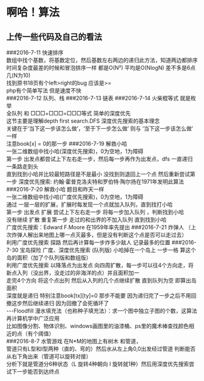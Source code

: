 啊哈！算法 
========
上传一些代码及自己的看法
------------
###2016-7-11
快速排序<br/>
数组中找个基数，将基数定位，然后基数左右两边的递归此方法，知道两边都排序<br/>
时间复杂度最差的时候和冒泡排序一样 都是O(N²) 平均是O(NlogN) 差不多是6点几(N为10)<br/>
找到原书18页有个left>right的bug 应该是>=<br/> 
php有个简单写法 但是速度不快<br/> 
###2016-7-12
队列、栈
###2016-7-13
链表
###2016-7-14
火柴棍等式 就是枚举 <br>
全队列 和 □□□+□□□=□□□等式 简单的深度优先 <br>
这节主要是理解depth first search.DFS 深度优先搜索的基本理念<br>
关键在于‘当下这一步该怎么做’，‘至于下一步怎么做’ 则与 ‘当下这一步该怎么做’ 一样<br>
注意book[x] = 0的那一步
###2016-7-19
解救小哈<br>
一张二维数组中找小哈(深度优先搜索)，0为空地，1为障碍<br>
第一步 出发点都尝试上下左右走一步，然后每一步再作为出发点，dfs 一直递归 一条路走到头<br>
直到找到小哈并比较最短路径是不是最小 没找到则退回上一个点 然后重新尝试第一步
深度优先搜索: 约翰·霍普克洛夫特和罗伯特·陶尔扬在1971年发明此算法
###2016-7-20
解救小哈 题目和昨天一样<br>
一张二维数组中找小哈(广度优先搜索)，0为空地，1为障碍<br>
通过 一层一层的扩展，扩展时每发现一个点就加入队列，直到找打小哈 <br>
第一步 出发点 扩展 尝试上下左右走一步 将每一步加入队列 ，判断找到小哈 <br>
没有继续 扩散 重复第一步 走过的和出界的不加入队列 直到找到小哈<br>
广度优先搜索：Edward F.Moore 在1959年率先提出
###2016-7-21
炸弹人 （上次炸弹人解出来地图上哪一点灭最多，但是没有判断这个点是否可以走过去）<br>
利用广度优先搜索 探路 然后再计算每一步炸多少敌人 记录最多的位置
###2016-7-30
宝岛探险 广度、深度优先搜索 (队列版) 小哈掉在一个岛上 一步一格 算这个岛的面积（加了个队列版和数组版）<br>
利用广度优先搜索 以降落点为出发点 向四周扩散，每一步可以往4个方向走，将新点入列（没出界，没走过的非海洋的点）并且面积加一<br>
走完4个方向 将这个点出列 然后从入列的几个点继续扩散 直到队列为空 即算出岛面积<br>
深度就是递归 特别注意book[tx][ty]=0 那步不能要 因为递归完了一步之后不用回撤这步然后继续递归 因为回撤了会死循环了<br>
---Floodfill 漫水填充法（也称种子填充法）：求一个图中独立子图的个数，这算法再计算机学中广泛应用<br>
比如图像分割、物体识别、windows画图里的油漆桶、ps里的魔术棒查找颜色相近的点（有个阈值）<br>
###2016-8-7
水管游戏
在N*M的地图上有树木 和管道，<br>管道只有L型和I型两种（直的、弯的）然后水从左上角0,0出发经过管道 判断能否从右下角出来（管道可以旋转对接）<br>
分析下就是管道分6种状态（L 旋转4种朝向 I 旋转就1种）然后用深度优先搜索尝试下一步能否到达终点

